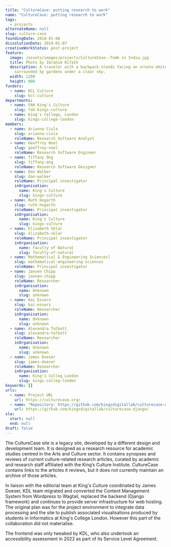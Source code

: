 ```yaml
---
title: "CultureCase: putting research to work"
name: "CultureCase: putting research to work"
tags:
  - projects
alternateName: null
slug: culture-case
foundingDate: 2018-01-08
dissolutionDate: 2019-01-07
creativeWorkStatus: post-project
feature:
  image: /assets/images/projects/CultureCase--Tomb in India.jpg
  title: Photo by Ibrahim Rifath
  description: A traveler with a backpack stands facing an ornate white tomb,
    surrounded by gardens under a clear sky.
  width: 1200
  height: 800
funders:
  - name: KCL Culture
    slug: kcl-culture
departments:
  - name: FAH King's Culture
    slug: fah-kings-culture
  - name: King's College, London
    slug: kings-college-london
members:
  - name: Arianna Ciula
    slug: arianna-ciula
    roleName: Research Software Analyst
  - name: Geoffroy Noel
    slug: geoffroy-noel
    roleName: Research Software Engineer
  - name: Tiffany Ong
    slug: tiffany-ong
    roleName: Research Software Designer
  - name: Dan Walker
    slug: dan-walker
    roleName: Principal investigator
    inOrganisation:
      name: King's Culture
      slug: kings-culture
  - name: Ruth Hogarth
    slug: ruth-hogarth
    roleName: Principal investigator
    inOrganisation:
      name: King's Culture
      slug: kings-culture
  - name: Elizabeth Sklar
    slug: elizabeth-sklar
    roleName: Principal investigator
    inOrganisation:
      name: Faculty of Natural
      slug: faculty-of-natural
  - name: Mathematical & Engineering Sciences]
    slug: mathematical-engineering-sciences
    roleName: Principal investigator
  - name: Jansen Chipp
    slug: jansen-chipp
    roleName: Researcher
    inOrganisation:
      name: Unknown
      slug: unknown
  - name: Kai Essers
    slug: kai-essers
    roleName: Researcher
    inOrganisation:
      name: Unknown
      slug: unknown
  - name: Alexandra Talbott
    slug: alexandra-talbott
    roleName: Researcher
    inOrganisation:
      name: Unknown
      slug: unknown
  - name: James Doeser
    slug: james-doeser
    roleName: Researcher
    inOrganisation:
      name: King's Colleg London
      slug: kings-colleg-london
keywords: []
urls:
  - name: Project URL
    url: https://culturecase.org/
  - name: "Repository: https://github.com/kingsdigitallab/culturecase-django/"
    url: https://github.com/kingsdigitallab/culturecase-django/
sla:
  start: null
  end: null
draft: false
---
```


The CultureCase site is a legacy site, developed by a different design and development team. It is designed as a research resource for academic studies centred in the Arts and Culture sector. It contains synopses and reviews of current culture-related research articles, curated by academic and research staff affiliated with the King’s Culture Institute. CultureCase contains links to the articles it reviews, but it does not currently maintain an archive of those articles.

In liaison with the editorial team at King's Culture coordinated by James Doeser, KDL team migrated and converted the Content Management System from Wordpress to Wagtail, replaced the backend (Django framework) and continues to provide server infrastructure for web hosting. The original plan was for the project environment to integrate data processing and the site to publish associated visualisations produced by students in Informatics at King's College London. However this part of the collaboration did not materialise.

The frontend was only tweaked by KDL, who also undertook an accessibility assessment in 2022 as part of its Service Level Agreement.
